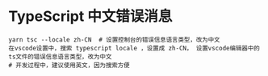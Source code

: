 # TypeScript 中文错误消息

```
yarn tsc --locale zh-CN  # 设置控制台的错误信息语言类型，改为中文 
在vscode设置中，搜索 typescript locale ，设置成 zh-CN， 设置vscode编辑器中的ts文件的错误信息语言类型，改为中文
# 开发过程中，建议使用英文，因为搜索方便
```